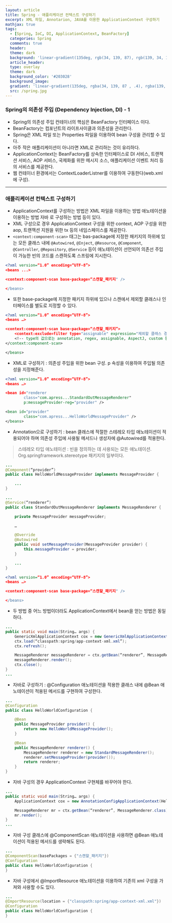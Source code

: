 ```yaml
---
layout: article
title: Spring - 애플리케이션 컨텍스트 구성하기
excerpt: XML 파일, Annotarion, JAVA를 이용한 ApplicationContext 구성하기
mathjax: true
tags:
  - [Spring, IoC, DI, ApplicationContext, BeanFactory]
  categories: Spring
  comments: true
  header:
  theme: dark
  background: 'linear-gradient(135deg, rgb(34, 139, 87), rgb(139, 34, 139))'
  article_header:
  type: overlay
  theme: dark
  background_color: '#203028'
  background_image:
  gradient: 'linear-gradient(135deg, rgba(34, 139, 87 , .4), rgba(139, 34, 139, .4))'
  src: /spring.jpg
---
```


### Spring의 의존성 주입 (Dependency Injection, DI)  - 1

- Spring의 의존성 주입 컨테이너의 핵심은 BeanFactory 인터페이스 이다.
- BeanFactory는 컴포넌트의 라이프사이클과 의존성을 관리한다.
- Spring은 XML 파일 또는 Properties 파일을 이용하여 bean 구성을 관리할 수 있다.
- 아주 작은 애플리케이션이 아니라면 XML로 관리하는 것이 유리하다.
- ApplicationContext는 BeanFactory를 상속한 인터페이스로 DI 서비스, 트랜잭션 서비스, AOP 서비스, 국제화를 위한 메시지 소스, 애플리케이션 이벤트 처리 등의 서비스를 제공한다.
- 웹 컨테이너 환경에서는 ContextLoaderListner를 이용하여 구동한다(web.xml에 구성).

---

### 애플리케이션 컨텍스트 구성하기

- ApplicationContext를 구성하는 방법은 XML 파일을 이용하는 방법 애노테이션을 이용하는 방법 자바 로 구성하는 방법 등이 있다.
- XML 구성으로 경우 ApplicationContext 구성을 위한 context, AOP 구성을 위한 aop, 트랜잭션 지원을 위한 tx 등의 네임스페이스를 제공한다.
- `<context:component-scan>` 태그는 bas-package에 지정한  패키지의 하위에 있는 모든 클래스 내에  `@Autowired`, `@Inject`, `@Resource`, `@Component`, `@Controller`, `@Repository`, `@Service` 등이 애노테이션이 선언되어 의존선 주입이 가능한 빈의 코드를 스캔하도록 스프링에 지시한다.

```xml
<?xml version=“1.0” encoding=“UTF-8”>
<beans ...>

<context:component-scan base-package=“스캔할_패키지" />

</beans>
```

- 또한 base-package에 지정한 패키지 하위에 있으나 스캔에서 제외할 클래스나 인터페이스를 별도로 지정할 수 있다.

``` xml
<?xml version=“1.0” encoding=“UTF-8”>
<beans …>

<context:component-scan base-package=“스캔할_패키지”>
	<context:exclude=filter type="assignable" expression="제외할 클래스 경로" />
	<!-- type의 값으로는 annotation, regex, assignable, AspectJ, custom 등이 올 수 있다. -->
</context:component-scan>

</beans>
```

- XML로 구성하기 : 의존성 주입을 위한 bean 구성. p 속성을 이용하여 주입될 의존성을 지정해준다.

``` xml
<?xml version=“1.0” encoding=“UTF-8”>
<beans …>

<bean id="renderer
		class="com.apress...StandardOutMessageRenderer"
		p:messageProvider-reg="provider" />

<bean id="provider"
		class="com.apress...HelloWorldMessageProvider" />
</beans>
```

- Annotation으로 구성하기 : bean 클래스에 적절한 스테레오 타입 애노테이션이 적용되어야 하며 의존성 주입에 사용될 메서드나 생성자에 @Autowired를 적용한다.

> 스테레오 타입 애노테이션 : 빈을 정의하는 데 사용되는 모든 애노테이션. Org.springframework.stereotype 패키지의 일부이다.


```java
...
@Component(“provider”)
public class HelloWorldMessageProvider implements MessageProvider {

    ...
}
```

```java
...
@Service(“renderer”)
public class StandardOutMessageRenderer implements MessageRenderer {

	private MessageProvider messageProvider;

	…

	@Override
	@Autowired
	public void setMessageProvider(MessageProvider provider) {
		this.messageProvider = provider;
	}

	...
}
```

``` xml
<?xml version=“1.0” encoding=“UTF-8”>
<beans …>

<context:component-scan base-package=“스캔할_패키지" />

</beans>
```

- 두 방법 중 어느 방법이더라도 ApplicationContext에서 bean을 얻는 방법은 동일하다.

```java
...
public static void main(String… args) {
	GenericXmlApplicationContext cox = new GenericXmlApplicationContext();
	ctx.load(“classpath:spring/app-context-xml.xml”);
	ctx.refresh();

	MessageRenderer messageRenderer = ctx.getBean(“renderer”, MessageRenderer.class);;
	messageRenderer.render();
	ctx.close();
}
...
```


- 자바로 구성하기 : @Configuration 애노테이션을 적용한 클래스 내에 @Bean 애노테이션이 적용된 메서드를 구현하여 구성한다.

```java
...
@Configuration
public class HelloWorldConfiguration {

	@Bean
	public MessageProvider provider() {
		return new HelloWorldMessageProvider();
	}

	@Bean
	public MessageRenderer renderer() {
		MessageRenderer renderer = new StandardMessageRenderer();
		renderer.setMessageProvider(provider());
		return renderer;
	}
}
```

- 자바 구성의 경우 ApplicationContext 구현체를 바꾸어야 한다.

``` java
...
public static void main(String… args) {
	ApplicationContext cox = new AnnotationConfigApplicationContext(HelloWorldConfiguration.class);

	MessageRenderer mr = ctx.getBean(“renderer”, MessageRenderer.class);
	mr.render();
}
...
```

- 자바 구성 클래스에 @ComponentScan 애노테이션을 사용하면 @Bean 애노테이션이 적용된 메서드를 생략해도 된다.

``` java
...
@ComponentScan(basePackages = {"스캔할_패키지"})
@Configuration
public class HelloWorldConfiguration {
}
```

- 자바 구성에서 @ImportResource 애노테이션을 이용하여 기존의 xml 구성을 가져와 사용할 수도 있다.

``` java
...
@ImportResource(location = {"classpath:spring/app-context-xml.xml"})
@Configuration
public class HelloWorldConfiguration {
}
```
